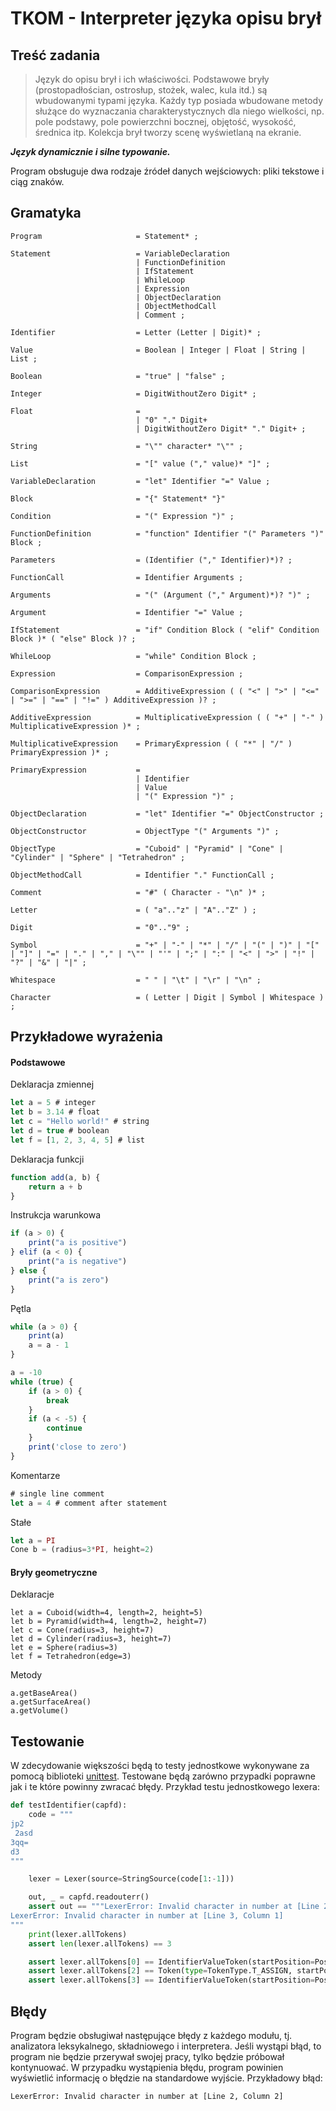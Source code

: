 # TKOM - Interpreter języka opisu brył

## Treść zadania

>Język do opisu brył i ich właściwości. Podstawowe bryły (prostopadłościan, ostrosłup, stożek, walec, kula itd.) są wbudowanymi typami języka. Każdy typ posiada wbudowane metody służące do wyznaczania charakterystycznych dla niego wielkości, np. pole podstawy, pole powierzchni bocznej, objętość, wysokość, średnica itp. Kolekcja brył tworzy scenę wyświetlaną na ekranie.

***Język dynamicznie i silne typowanie.***

Program obsługuje dwa rodzaje źródeł danych wejściowych: pliki tekstowe i ciąg znaków.

## Gramatyka

```ebnf
Program                     = Statement* ;

Statement                   = VariableDeclaration
                            | FunctionDefinition
                            | IfStatement
                            | WhileLoop
                            | Expression
                            | ObjectDeclaration
                            | ObjectMethodCall
                            | Comment ;

Identifier                  = Letter (Letter | Digit)* ;

Value                       = Boolean | Integer | Float | String | List ;

Boolean                     = "true" | "false" ;

Integer                     = DigitWithoutZero Digit* ;

Float                       =
                            | "0" "." Digit+
                            | DigitWithoutZero Digit* "." Digit+ ;

String                      = "\"" character* "\"" ;

List                        = "[" value ("," value)* "]" ;

VariableDeclaration         = "let" Identifier "=" Value ;

Block                       = "{" Statement* "}"

Condition                   = "(" Expression ")" ;

FunctionDefinition          = "function" Identifier "(" Parameters ")" Block ;

Parameters                  = (Identifier ("," Identifier)*)? ;

FunctionCall                = Identifier Arguments ;

Arguments                   = "(" (Argument ("," Argument)*)? ")" ;

Argument                    = Identifier "=" Value ;

IfStatement                 = "if" Condition Block ( "elif" Condition Block )* ( "else" Block )? ;

WhileLoop                   = "while" Condition Block ;

Expression                  = ComparisonExpression ;

ComparisonExpression        = AdditiveExpression ( ( "<" | ">" | "<=" | ">=" | "==" | "!=" ) AdditiveExpression )? ;

AdditiveExpression          = MultiplicativeExpression ( ( "+" | "-" ) MultiplicativeExpression )* ;

MultiplicativeExpression    = PrimaryExpression ( ( "*" | "/" ) PrimaryExpression )* ;

PrimaryExpression           = 
                            | Identifier 
                            | Value 
                            | "(" Expression ")" ;

ObjectDeclaration           = "let" Identifier "=" ObjectConstructor ;

ObjectConstructor           = ObjectType "(" Arguments ")" ;

ObjectType                  = "Cuboid" | "Pyramid" | "Cone" | "Cylinder" | "Sphere" | "Tetrahedron" ;

ObjectMethodCall            = Identifier "." FunctionCall ;

Comment                     = "#" ( Character - "\n" )* ;

Letter                      = ( "a".."z" | "A".."Z" ) ;

Digit                       = "0".."9" ;

Symbol                      = "+" | "-" | "*" | "/" | "(" | ")" | "[" | "]" | "=" | "." | "," | "\"" | "'" | ";" | ":" | "<" | ">" | "!" | "?" | "&" | "|" ;

Whitespace                  = " " | "\t" | "\r" | "\n" ;

Character                   = ( Letter | Digit | Symbol | Whitespace ) ;
```

## Przykładowe wyrażenia

#### Podstawowe

Deklaracja zmiennej

```typescript
let a = 5 # integer
let b = 3.14 # float
let c = "Hello world!" # string
let d = true # boolean
let f = [1, 2, 3, 4, 5] # list
```

Deklaracja funkcji

```typescript
function add(a, b) {
    return a + b
}
```

Instrukcja warunkowa

```typescript
if (a > 0) {
    print("a is positive")
} elif (a < 0) {
    print("a is negative")
} else {
    print("a is zero")
}
```

Pętla

```typescript
while (a > 0) {
    print(a)
    a = a - 1
}
```

```typescript
a = -10
while (true) {
    if (a > 0) {
        break
    }
    if (a < -5) {
        continue
    }
    print('close to zero')
}
```

Komentarze

```typescript
# single line comment
let a = 4 # comment after statement
```

Stałe

```typescript
let a = PI
Cone b = (radius=3*PI, height=2)
```

#### Bryły geometryczne

Deklaracje

```
let a = Cuboid(width=4, length=2, height=5)
let b = Pyramid(width=4, length=2, height=7)
let c = Cone(radius=3, height=7)
let d = Cylinder(radius=3, height=7)
let e = Sphere(radius=3)
let f = Tetrahedron(edge=3)
```

Metody

```
a.getBaseArea()
a.getSurfaceArea()
a.getVolume()
```

## Testowanie

W zdecydowanie większości będą to testy jednostkowe wykonywane za pomocą biblioteki [unittest](https://docs.python.org/3/library/unittest.html). Testowane będą zarówno przypadki poprawne jak i te które powinny zwracać błędy. Przykład testu jednostkowego lexera:

```python
def testIdentifier(capfd):
    code = """
jp2
 2asd
3qq=
d3
"""

    lexer = Lexer(source=StringSource(code[1:-1]))

    out, _ = capfd.readouterr()
    assert out == """LexerError: Invalid character in number at [Line 2, Column 2]
LexerError: Invalid character in number at [Line 3, Column 1]
"""
    print(lexer.allTokens)
    assert len(lexer.allTokens) == 3

    assert lexer.allTokens[0] == IdentifierValueToken(startPosition=Position(line=1, column=1), length=3, value="jp2")
    assert lexer.allTokens[2] == Token(type=TokenType.T_ASSIGN, startPosition=Position(line=3, column=4), length=1)
    assert lexer.allTokens[3] == IdentifierValueToken(startPosition=Position(line=4, column=1), length=2, value="d3")
```

## Błędy

Program będzie obsługiwał następujące błędy z każdego modułu, tj. analizatora leksykalnego, składniowego i interpretera. Jeśli wystąpi błąd, to program nie będzie przerywał swojej pracy, tylko będzie próbował kontynuować. W przypadku wystąpienia błędu, program powinien wyświetlić informację o błędzie na standardowe wyjście.
Przykładowy błąd:

```LexerError: Invalid character in number at [Line 2, Column 2]```